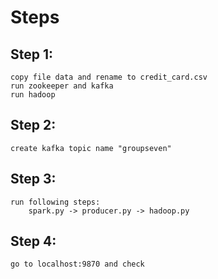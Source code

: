 # Steps 

## Step 1: 
```
copy file data and rename to credit_card.csv
run zookeeper and kafka
run hadoop
```
## Step 2: 
```
create kafka topic name "groupseven"
```
## Step 3: 
```
run following steps:
    spark.py -> producer.py -> hadoop.py
```
## Step 4: 
``` 
go to localhost:9870 and check
```
